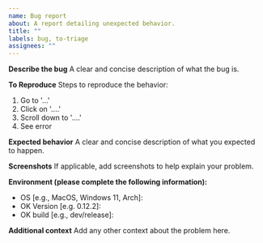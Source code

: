 ```yaml
---
name: Bug report
about: A report detailing unexpected behavior.
title: ""
labels: bug, to-triage
assignees: ""
---
```


**Describe the bug**
A clear and concise description of what the bug is.

**To Reproduce**
Steps to reproduce the behavior:

1. Go to '...'
2. Click on '....'
3. Scroll down to '....'
4. See error

**Expected behavior**
A clear and concise description of what you expected to happen.

**Screenshots**
If applicable, add screenshots to help explain your problem.

**Environment (please complete the following information):**

- OS [e.g., MacOS, Windows 11, Arch]:
- OK Version [e.g. 0.12.2]:
- OK build [e.g., dev/release]:

**Additional context**
Add any other context about the problem here.
